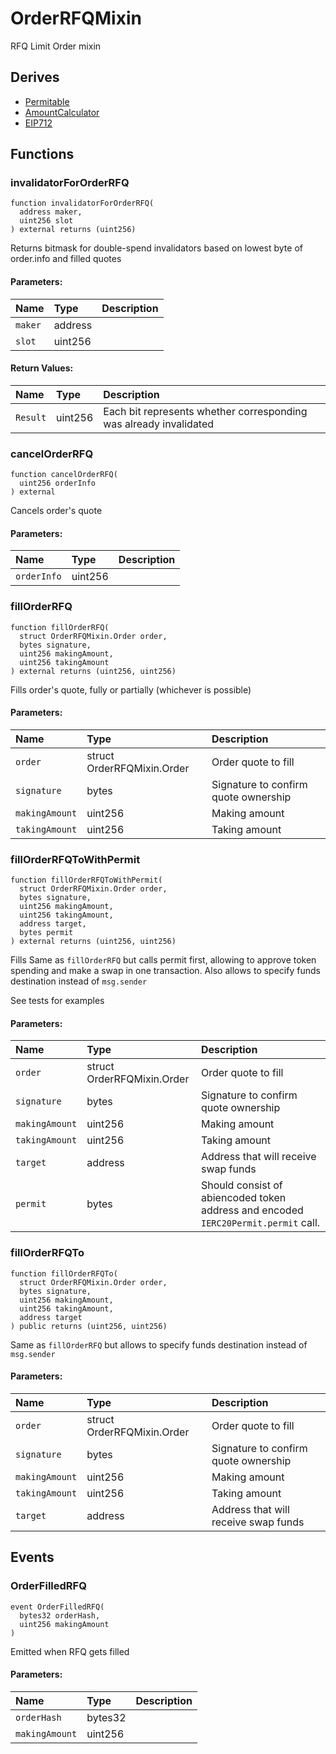 # OrderRFQMixin


RFQ Limit Order mixin



## Derives
- [Permitable](libraries/Permitable.md)
- [AmountCalculator](helpers/AmountCalculator.md)
- [EIP712](https://docs.openzeppelin.com/contracts/3.x/api/utils/cryptography#draft-EIP712)

## Functions
### invalidatorForOrderRFQ
```solidity
function invalidatorForOrderRFQ(
  address maker,
  uint256 slot
) external returns (uint256)
```
Returns bitmask for double-spend invalidators based on lowest byte of order.info and filled quotes


#### Parameters:
| Name | Type | Description                                                          |
| :--- | :--- | :------------------------------------------------------------------- |
|`maker` | address | 
|`slot` | uint256 | 

#### Return Values:
| Name                           | Type          | Description                                                                  |
| :----------------------------- | :------------ | :--------------------------------------------------------------------------- |
|`Result`| uint256 | Each bit represents whether corresponding was already invalidated

### cancelOrderRFQ
```solidity
function cancelOrderRFQ(
  uint256 orderInfo
) external
```
Cancels order's quote

#### Parameters:
| Name | Type | Description                                                          |
| :--- | :--- | :------------------------------------------------------------------- |
|`orderInfo` | uint256 | 


### fillOrderRFQ
```solidity
function fillOrderRFQ(
  struct OrderRFQMixin.Order order,
  bytes signature,
  uint256 makingAmount,
  uint256 takingAmount
) external returns (uint256, uint256)
```
Fills order's quote, fully or partially (whichever is possible)


#### Parameters:
| Name | Type | Description                                                          |
| :--- | :--- | :------------------------------------------------------------------- |
|`order` | struct OrderRFQMixin.Order | Order quote to fill  
|`signature` | bytes | Signature to confirm quote ownership  
|`makingAmount` | uint256 | Making amount  
|`takingAmount` | uint256 | Taking amount 


### fillOrderRFQToWithPermit
```solidity
function fillOrderRFQToWithPermit(
  struct OrderRFQMixin.Order order,
  bytes signature,
  uint256 makingAmount,
  uint256 takingAmount,
  address target,
  bytes permit
) external returns (uint256, uint256)
```
Fills Same as `fillOrderRFQ` but calls permit first,
allowing to approve token spending and make a swap in one transaction.
Also allows to specify funds destination instead of `msg.sender`

See tests for examples
#### Parameters:
| Name | Type | Description                                                          |
| :--- | :--- | :------------------------------------------------------------------- |
|`order` | struct OrderRFQMixin.Order | Order quote to fill  
|`signature` | bytes | Signature to confirm quote ownership  
|`makingAmount` | uint256 | Making amount  
|`takingAmount` | uint256 | Taking amount  
|`target` | address | Address that will receive swap funds  
|`permit` | bytes | Should consist of abiencoded token address and encoded `IERC20Permit.permit` call.  


### fillOrderRFQTo
```solidity
function fillOrderRFQTo(
  struct OrderRFQMixin.Order order,
  bytes signature,
  uint256 makingAmount,
  uint256 takingAmount,
  address target
) public returns (uint256, uint256)
```
Same as `fillOrderRFQ` but allows to specify funds destination instead of `msg.sender`


#### Parameters:
| Name | Type | Description                                                          |
| :--- | :--- | :------------------------------------------------------------------- |
|`order` | struct OrderRFQMixin.Order | Order quote to fill  
|`signature` | bytes | Signature to confirm quote ownership  
|`makingAmount` | uint256 | Making amount  
|`takingAmount` | uint256 | Taking amount  
|`target` | address | Address that will receive swap funds 


## Events
### OrderFilledRFQ
```solidity
event OrderFilledRFQ(
  bytes32 orderHash,
  uint256 makingAmount
)
```
Emitted when RFQ gets filled

#### Parameters:
| Name | Type | Description                                                          |
| :--- | :--- | :------------------------------------------------------------------- |
|`orderHash` | bytes32 | 
|`makingAmount` | uint256 | 

